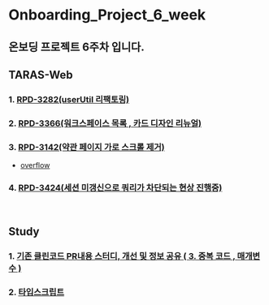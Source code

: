 # Onboarding_Project_6_week

## 온보딩 프로젝트 6주차 입니다.

## TARAS-Web
### 1. [RPD-3282(userUtil 리팩토링)](https://github.com/twinnylab/taras-web/pull/216)
### 2. [RPD-3366(워크스페이스 목록 , 카드 디자인 리뉴얼)](https://github.com/twinnylab/taras-web/pull/221)
### 3. [RPD-3142(약관 페이지 가로 스크롤 제거)](https://github.com/twinnylab/taras-web/pull/225)
* [overflow](https://github.com/yechanTW/Onboarding_Project/tree/main/ONBOARDING_PROJECT_5_WEEK/overflow)
### 4. [RPD-3424(세션 미갱신으로 쿼리가 차단되는 현상 진행중)]()

</br>

## Study
### 1. [기존 클린코드 PR내용 스터디, 개선 및 정보 공유 ( 3. 중복 코드 , 매개변수 )](https://github.com/yechanTW/CleanCoding)
### 2. [타입스크립트](https://twinny.atlassian.net/wiki/spaces/TRSITEAM/pages/4582212433/Web+TypeScript)
